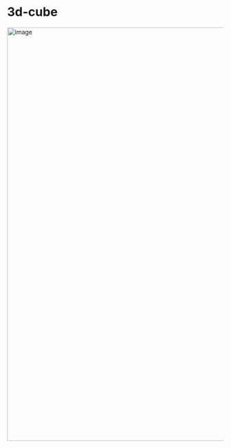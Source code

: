 # 3d-cube
<img width="960" alt="image" src="https://user-images.githubusercontent.com/92663544/228601071-a232c026-7907-4b18-bbdf-0f1bdf6d9c30.png">
